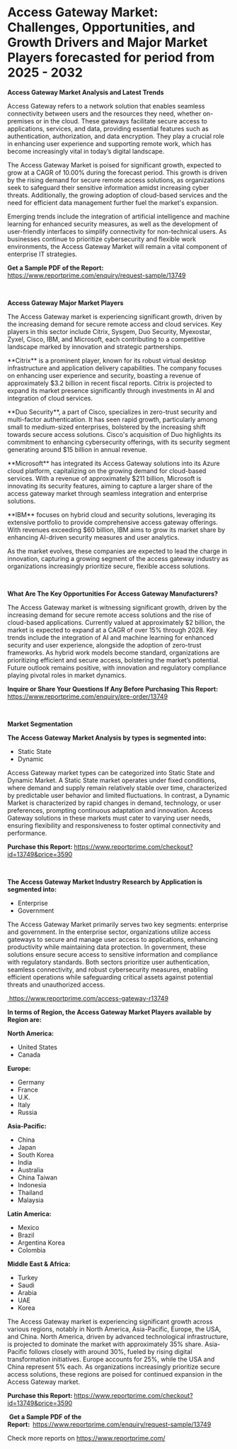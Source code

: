<p><h1>Access Gateway Market: Challenges, Opportunities, and Growth Drivers and Major Market Players forecasted for period from 2025 - 2032</h1></p><p><strong>Access Gateway Market Analysis and Latest Trends</strong></p>
<p><p>Access Gateway refers to a network solution that enables seamless connectivity between users and the resources they need, whether on-premises or in the cloud. These gateways facilitate secure access to applications, services, and data, providing essential features such as authentication, authorization, and data encryption. They play a crucial role in enhancing user experience and supporting remote work, which has become increasingly vital in today’s digital landscape.</p><p>The Access Gateway Market is poised for significant growth, expected to grow at a CAGR of 10.00% during the forecast period. This growth is driven by the rising demand for secure remote access solutions, as organizations seek to safeguard their sensitive information amidst increasing cyber threats. Additionally, the growing adoption of cloud-based services and the need for efficient data management further fuel the market's expansion. </p><p>Emerging trends include the integration of artificial intelligence and machine learning for enhanced security measures, as well as the development of user-friendly interfaces to simplify connectivity for non-technical users. As businesses continue to prioritize cybersecurity and flexible work environments, the Access Gateway Market will remain a vital component of enterprise IT strategies.</p></p>
<p><strong>Get a Sample PDF of the Report:&nbsp;</strong> <a href="https://www.reportprime.com/enquiry/request-sample/13749?utm_campaign=3521&utm_medium=2&utm_source=Github&utm_content=ia&utm_term=20032025&utm_id=access-gateway">https://www.reportprime.com/enquiry/request-sample/13749</a></p>
<p>&nbsp;</p>
<p><strong>Access Gateway Major Market Players</strong></p>
<p><p>The Access Gateway market is experiencing significant growth, driven by the increasing demand for secure remote access and cloud services. Key players in this sector include Citrix, Sysgem, Duo Security, Myexostar, Zyxel, Cisco, IBM, and Microsoft, each contributing to a competitive landscape marked by innovation and strategic partnerships.</p><p>**Citrix** is a prominent player, known for its robust virtual desktop infrastructure and application delivery capabilities. The company focuses on enhancing user experience and security, boasting a revenue of approximately $3.2 billion in recent fiscal reports. Citrix is projected to expand its market presence significantly through investments in AI and integration of cloud services.</p><p>**Duo Security**, a part of Cisco, specializes in zero-trust security and multi-factor authentication. It has seen rapid growth, particularly among small to medium-sized enterprises, bolstered by the increasing shift towards secure access solutions. Cisco's acquisition of Duo highlights its commitment to enhancing cybersecurity offerings, with its security segment generating around $15 billion in annual revenue.</p><p>**Microsoft** has integrated its Access Gateway solutions into its Azure cloud platform, capitalizing on the growing demand for cloud-based services. With a revenue of approximately $211 billion, Microsoft is innovating its security features, aiming to capture a larger share of the access gateway market through seamless integration and enterprise solutions.</p><p>**IBM** focuses on hybrid cloud and security solutions, leveraging its extensive portfolio to provide comprehensive access gateway offerings. With revenues exceeding $60 billion, IBM aims to grow its market share by enhancing AI-driven security measures and user analytics.</p><p>As the market evolves, these companies are expected to lead the charge in innovation, capturing a growing segment of the access gateway industry as organizations increasingly prioritize secure, flexible access solutions.</p></p>
<p>&nbsp;</p>
<p><strong>What Are The Key Opportunities For Access Gateway Manufacturers?</strong></p>
<p><p>The Access Gateway market is witnessing significant growth, driven by the increasing demand for secure remote access solutions and the rise of cloud-based applications. Currently valued at approximately $2 billion, the market is expected to expand at a CAGR of over 15% through 2028. Key trends include the integration of AI and machine learning for enhanced security and user experience, alongside the adoption of zero-trust frameworks. As hybrid work models become standard, organizations are prioritizing efficient and secure access, bolstering the market’s potential. Future outlook remains positive, with innovation and regulatory compliance playing pivotal roles in market dynamics.</p></p>
<p><strong>Inquire or Share Your Questions If Any Before Purchasing This Report:</strong> <a href="https://www.reportprime.com/enquiry/pre-order/13749?utm_campaign=3521&utm_medium=2&utm_source=Github&utm_content=ia&utm_term=20032025&utm_id=access-gateway">https://www.reportprime.com/enquiry/pre-order/13749</a></p>
<p>&nbsp;</p>
<p><strong>Market Segmentation</strong></p>
<p><strong>The Access Gateway Market Analysis by types is segmented into:</strong></p>
<p><ul><li>Static State</li><li>Dynamic</li></ul></p>
<p><p>Access Gateway market types can be categorized into Static State and Dynamic Market. A Static State market operates under fixed conditions, where demand and supply remain relatively stable over time, characterized by predictable user behavior and limited fluctuations. In contrast, a Dynamic Market is characterized by rapid changes in demand, technology, or user preferences, prompting continuous adaptation and innovation. Access Gateway solutions in these markets must cater to varying user needs, ensuring flexibility and responsiveness to foster optimal connectivity and performance.</p></p>
<p><strong>Purchase this Report:&nbsp;</strong><a href="https://www.reportprime.com/checkout?id=13749&price=3590&utm_campaign=3521&utm_medium=2&utm_source=Github&utm_content=ia&utm_term=20032025&utm_id=access-gateway">https://www.reportprime.com/checkout?id=13749&price=3590</a></p>
<p>&nbsp;</p>
<p><strong>The Access Gateway Market Industry Research by Application is segmented into:</strong></p>
<p><ul><li>Enterprise</li><li>Government</li></ul></p>
<p><p>The Access Gateway Market primarily serves two key segments: enterprise and government. In the enterprise sector, organizations utilize access gateways to secure and manage user access to applications, enhancing productivity while maintaining data protection. In government, these solutions ensure secure access to sensitive information and compliance with regulatory standards. Both sectors prioritize user authentication, seamless connectivity, and robust cybersecurity measures, enabling efficient operations while safeguarding critical assets against potential threats and unauthorized access.</p></p>
<p><a href="https://www.reportprime.com/access-gateway-r13749?utm_campaign=3521&utm_medium=2&utm_source=Github&utm_content=ia&utm_term=20032025&utm_id=access-gateway">&nbsp;https://www.reportprime.com/access-gateway-r13749</a></p>
<p><strong>In terms of Region, the Access Gateway Market Players available by Region are:</strong></p>
<p>
    <p> <strong> North America: </strong>
        <ul>
            <li>United States</li>
            <li>Canada</li>
        </ul>
        </p> 
    <p> <strong> Europe: </strong>
        <ul>
            <li>Germany</li>
            <li>France</li>
            <li>U.K.</li>
            <li>Italy</li>
            <li>Russia</li>
        </ul>
        </p> 
    <p> <strong> Asia-Pacific: </strong>
        <ul>
            <li>China</li>
            <li>Japan</li>
            <li>South Korea</li>
            <li>India</li>
            <li>Australia</li>
            <li>China Taiwan</li>
            <li>Indonesia</li>
            <li>Thailand</li>
            <li>Malaysia</li>
        </ul>
        </p> 
    <p> <strong> Latin America: </strong>
        <ul>
            <li>Mexico</li>
            <li>Brazil</li>
            <li>Argentina Korea</li>
            <li>Colombia</li>
        </ul>
        </p> 
    <p> <strong> Middle East & Africa: </strong>
        <ul>
            <li>Turkey</li>
            <li>Saudi</li>
            <li>Arabia</li>
            <li>UAE</li>
            <li>Korea</li>
        </ul>
    </p>
    </p>
<p><p>The Access Gateway market is experiencing significant growth across various regions, notably in North America, Asia-Pacific, Europe, the USA, and China. North America, driven by advanced technological infrastructure, is projected to dominate the market with approximately 35% share. Asia-Pacific follows closely with around 30%, fueled by rising digital transformation initiatives. Europe accounts for 25%, while the USA and China represent 5% each. As organizations increasingly prioritize secure access solutions, these regions are poised for continued expansion in the Access Gateway market.</p></p>
<p><strong>Purchase this Report: </strong><a href="https://www.reportprime.com/checkout?id=13749&price=3590&utm_campaign=3521&utm_medium=2&utm_source=Github&utm_content=ia&utm_term=20032025&utm_id=access-gateway">https://www.reportprime.com/checkout?id=13749&price=3590</a></p>
<p>&nbsp;<strong>Get a Sample PDF of the Report:&nbsp;&nbsp;</strong><a href="https://www.reportprime.com/enquiry/request-sample/13749?utm_campaign=3521&utm_medium=2&utm_source=Github&utm_content=ia&utm_term=20032025&utm_id=access-gateway">https://www.reportprime.com/enquiry/request-sample/13749</a></p>
<p><strong></strong></p>
<p>Check more reports on <a href="https://www.reportprime.com/?utm_campaign=3521&utm_medium=2&utm_source=Github&utm_content=ia&utm_term=20032025&utm_id=access-gateway">https://www.reportprime.com/</a></p>